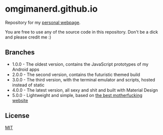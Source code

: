 # omgimanerd.github.io
Repository for my [personal webpage](http://omgimanerd.tech).

You are free to use any of the source code in this repository. Don't be a dick
and please credit me :)

## Branches
  - 1.0.0 - The oldest version, contains the JavaScript prototypes of my
    Android apps
  - 2.0.0 - The second version, contains the futuristic themed build
  - 3.0.0 - The third version, with the terminal emulator and scripts, hosted
    instead of static
  - 4.0.0 - The latest version, all sexy and shit and built with Material Design
  - 5.0.0 - Lightweight and simple, based on
    [the best motherfucking website](https://thebestmotherfucking.website/)

## License
[MIT](https://github.com/omgimanerd/omgimanerd.github.io/blob/4.0.0/LICENSE)

